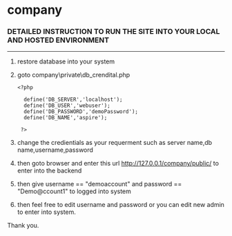 # company

### DETAILED INSTRUCTION TO RUN THE SITE INTO YOUR LOCAL AND HOSTED ENVIRONMENT 
***


1) restore database into your system

2) goto company\private\db_crendital.php

   ``` 
   <?php
   
     define('DB_SERVER','localhost');
     define('DB_USER','webuser');
     define('DB_PASSWORD','demoPassword');
     define('DB_NAME','aspire');
     
    ?>
    ```
   

3) change the credientials as your requerment such as server name,db name,username,password

4) then goto browser and enter this url http://127.0.0.1/company/public/ to enter into the backend

5) then give username == "demoaccount" and password == "Demo@ccount1" to logged into system

6) then feel free to edit username and password or you can edit new admin to enter into system.


Thank you.

